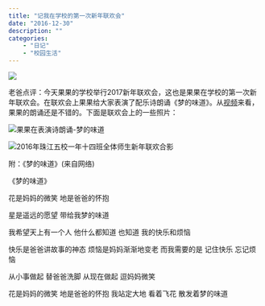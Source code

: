 ```yaml
---
title: "记我在学校的第一次新年联欢会"
date: "2016-12-30"
description: ""
categories:
    - "日记"
    - "校园生活"
---
```


![](http://image.tonybai.com/img/201612/diary_20161230_3.jpg)

老爸点评：今天果果的学校举行2017新年联欢会，这也是果果在学校的第一次新年联欢会。在联欢会上果果给大家表演了配乐诗朗诵《梦的味道》。从[视频](http://v.youku.com/v_show/id_XMTg5MjE2ODU0MA==.html)来看，果果的朗诵还是不错的。下面是联欢会上的一些照片：

![果果在表演诗朗诵-梦的味道](http://image.tonybai.com/img/201612/diary_20161230_1.jpg)

![2016年珠江五校一年十四班全体师生新年联欢合影](http://image.tonybai.com/img/201612/diary_20161230_2.jpg)

附：《梦的味道》(来自网络)

《梦的味道》

花是妈妈的微笑
地是爸爸的怀抱

星是遥远的愿望
带给我梦的味道

我希望天上有一个人
他什么都知道
也知道
我的快乐和烦恼

快乐是爸爸讲故事的神态
烦恼是妈妈渐渐地变老
而我需要的是
记住快乐
忘记烦恼

从小事做起
替爸爸洗脚
从现在做起
逗妈妈微笑

花是妈妈的微笑
地是爸爸的怀抱
我站定大地
看着飞花
散发着梦的味道
